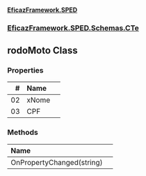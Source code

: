 #### [EficazFramework.SPED](EficazFrameworkSPED.md 'EficazFramework SPED')
### [EficazFramework.SPED.Schemas.CTe](EficazFramework.SPED.Schemas.CTe.md 'EficazFramework.SPED.Schemas.CTe')

## rodoMoto Class
### Properties

| # | Name | |
| ---: | :--- | :--- |
| 02 | xNome |  |
| 03 | CPF |  |
### Methods

| Name | |
| :--- | :--- |
| OnPropertyChanged(string) |  |
